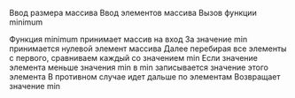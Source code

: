 Ввод размера массива
Ввод элементов массива
Вызов функции minimum

Функция minimum принимает массив на вход
За значение min принимается нулевой элемент массива
Далее перебирая все элементы с первого, сравниваем каждый со значением min
Если значение элемента меньше значения min в min записывается значение этого элемента
В противном случае идет дальше по элементам
Возвращает значение min